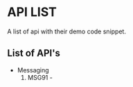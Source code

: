 # API LIST

A list of api with their demo code snippet.


## List of API's
* Messaging
  1. MSG91 - 
